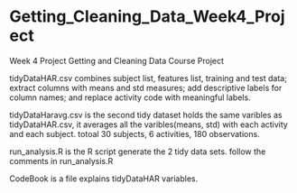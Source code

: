 # Getting_Cleaning_Data_Week4_Project
Week 4 Project
Getting and Cleaning Data Course Project

tidyDataHAR.csv combines subject list, features list, training and test data; extract columns with means and std measures; add descriptive labels for column names; and replace activity code with meaningful labels.

tidyDataHaravg.csv is the second tidy dataset holds the same varibles as tidyDataHAR.csv, it averages all the varibles(means, std) with each activity and each subject. totoal 30 subjects, 6 activities, 180 observations.

run_analysis.R is the R script generate the 2 tidy data sets.
follow the comments in run_analysis.R 

CodeBook is a file explains tidyDataHAR variables.
